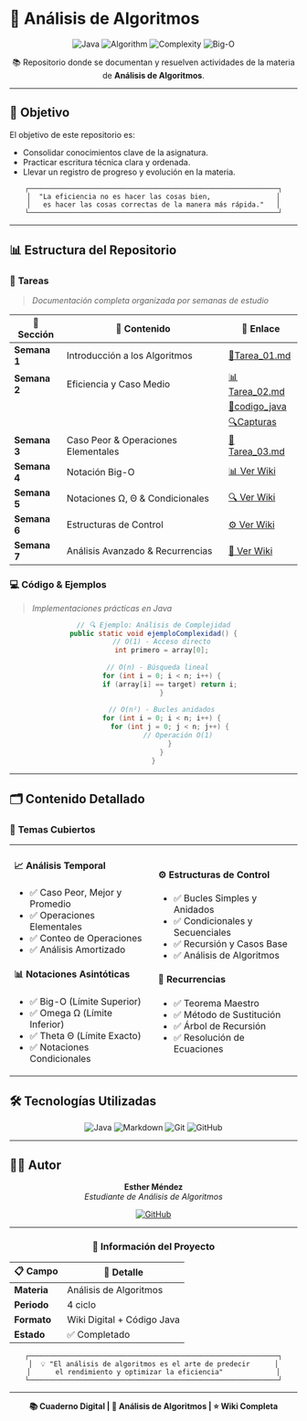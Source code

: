 # 🚀 Análisis de Algoritmos

<div align="center">

![Java](https://img.shields.io/badge/Java-ED8B00?style=for-the-badge&logo=openjdk&logoColor=white)
![Algorithm](https://img.shields.io/badge/Algorithm-Analysis-blue?style=for-the-badge&logo=algorithm&logoColor=white)
![Complexity](https://img.shields.io/badge/Time-Complexity-green?style=for-the-badge&logo=clock&logoColor=white)
![Big-O](https://img.shields.io/badge/Big--O-Notation-red?style=for-the-badge&logo=mathematics&logoColor=white)


  📚 Repositorio donde se documentan y resuelven actividades de la materia de **Análisis de Algoritmos**.

---

</div>

## 🚀 Objetivo

El objetivo de este repositorio es:

- Consolidar conocimientos clave de la asignatura.
- Practicar escritura técnica clara y ordenada.
- Llevar un registro de progreso y evolución en la materia.

<div align="center">

```
┌─────────────────────────────────────────────────────────────┐
│  "La eficiencia no es hacer las cosas bien,                │
│   es hacer las cosas correctas de la manera más rápida."   │
└─────────────────────────────────────────────────────────────┘
```

</div>

---

## 📊 Estructura del Repositorio

### 📝 **Tareas**
> *Documentación completa organizada por semanas de estudio*

| 📁 **Sección** | 🎯 **Contenido** | 🔗 **Enlace** |
|----------------|------------------|---------------|
| **Semana 1** | Introducción a los Algoritmos   | [📖Tarea_01.md](tareas/Tarea_01.md) |
| **Semana 2** | Eficiencia y Caso Medio           | [📊Tarea_02.md](tareas/Tarea_02/Tarea_02.md) |
|      |                                                  | [🎯codigo_java](tareas/Tarea_02/codigo_java) |
|      |                                                  | [🔍Capturas](tareas/Tarea_02/Capturas) |
| **Semana 3** | Caso Peor & Operaciones Elementales | [📖 Tarea_03.md](tareas/Tarea_03.md) |
| **Semana 4** | Notación Big-O | [📊 Ver Wiki](./wiki.md#semana-4) |
| **Semana 5** | Notaciones Ω, Θ & Condicionales | [🔍 Ver Wiki](./wiki.md#semana-5) |
| **Semana 6** | Estructuras de Control | [⚙️ Ver Wiki](./wiki.md#semana-6) |
| **Semana 7** | Análisis Avanzado & Recurrencias | [🎯 Ver Wiki](./wiki.md#semana-7) |

### 💻 **Código & Ejemplos**
> *Implementaciones prácticas en Java*

<div align="center">

```java
// 🔍 Ejemplo: Análisis de Complejidad
public static void ejemploComplexidad() {
    // O(1) - Acceso directo
    int primero = array[0];
    
    // O(n) - Búsqueda lineal  
    for (int i = 0; i < n; i++) {
        if (array[i] == target) return i;
    }
    
    // O(n²) - Bucles anidados
    for (int i = 0; i < n; i++) {
        for (int j = 0; j < n; j++) {
            // Operación O(1)
        }
    }
}
```

</div>

---

## 🗂️ Contenido Detallado

### 🎯 **Temas Cubiertos**

<table>
<tr>
<td width="50%">

#### 📈 **Análisis Temporal**
- ✅ Caso Peor, Mejor y Promedio
- ✅ Operaciones Elementales
- ✅ Conteo de Operaciones
- ✅ Análisis Amortizado

#### 📊 **Notaciones Asintóticas**
- ✅ Big-O (Límite Superior)
- ✅ Omega Ω (Límite Inferior)  
- ✅ Theta Θ (Límite Exacto)
- ✅ Notaciones Condicionales

</td>
<td width="50%">

#### ⚙️ **Estructuras de Control**
- ✅ Bucles Simples y Anidados
- ✅ Condicionales y Secuenciales
- ✅ Recursión y Casos Base
- ✅ Análisis de Algoritmos

#### 🧮 **Recurrencias**
- ✅ Teorema Maestro
- ✅ Método de Sustitución
- ✅ Árbol de Recursión
- ✅ Resolución de Ecuaciones

</td>
</tr>
</table>
	

## 🛠️ Tecnologías Utilizadas

<div align="center">

![Java](https://img.shields.io/badge/Java-17+-orange?style=flat-square&logo=openjdk)
![Markdown](https://img.shields.io/badge/Markdown-Documentation-blue?style=flat-square&logo=markdown)
![Git](https://img.shields.io/badge/Git-Version%20Control-red?style=flat-square&logo=git)
![GitHub](https://img.shields.io/badge/GitHub-Repository-black?style=flat-square&logo=github)

</div>



---

## 👨‍💻 Autor

<div align="center">

**Esther Méndez**  
*Estudiante de Análisis de Algoritmos*

[![GitHub](https://img.shields.io/badge/GitHub-Esthermendez5-black?style=for-the-badge&logo=github)](https://github.com/Esthermendez5)

---

### 📅 **Información del Proyecto**

| 📋 **Campo** | 📝 **Detalle** |
|-------------|----------------|
| **Materia** | Análisis de Algoritmos |
| **Periodo** | 4 ciclo|
| **Formato** | Wiki Digital + Código Java |
| **Estado** | ✅ Completado |

</div>



<div align="center">



```
┌─────────────────────────────────────────────────────────────┐
│  💡 "El análisis de algoritmos es el arte de predecir      │
│      el rendimiento y optimizar la eficiencia"             │
└─────────────────────────────────────────────────────────────┘
```

---

**📚 Cuaderno Digital | 🚀 Análisis de Algoritmos | ⭐ Wiki Completa**

</div>

